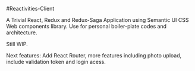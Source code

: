 #Reactivities-Client

A Trivial React, Redux and Redux-Saga Application using Semantic UI CSS Web components library. Use for personal boiler-plate codes and architecture.

Still WIP.

Next features: Add React Router, more features including photo upload, include validation token and login acess.
